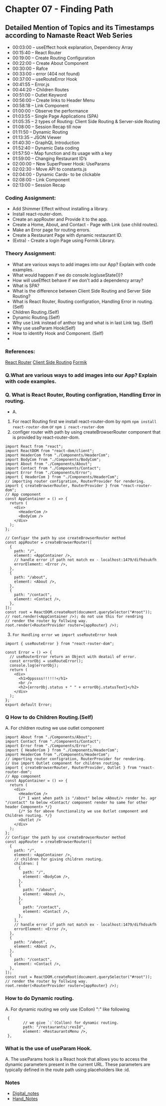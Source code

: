 # Chapter 07 - Finding Path

## Detailed Mention of Topics and its Timestamps according to Namaste React Web Series

- 00:03:00 – useEffect hook explanation, Dependency Array
- 00:15:40 – React Router
- 00:19:00 – Create Routing Configuration
- 00:22:00 – Create About Component
- 00:30:00 – Rafce
- 00:33:00 – error (404 not found)
- 00:37:00 – useRouteError Hook
- 00:41:55 – Error.js
- 00:44:20 – Children Routes
- 00:51:00 – Outlet Keyword
- 00:56:00 – Create links to Header Menu
- 00:58:18 – Link Component
- 01:00:00 – Observe the performance
- 01:03:55 – Single Page Applications (SPA)
- 01:05:35 – 2 types of Routing: Client Side Routing & Server-side Routing
- 01:08:00 – Session Recap till now
- 01:11:50 – Dynamic Routing
- 01:13:35 – JSON Viewer
- 01:40:30 – GraphQL Introduction
- 01:52:40 – Dynamic Data coding
- 01:57:50 – Map function and its usage with a key
- 01:59:00 – Changing Restaurant ID’s
- 02:00:00 – New SuperPower Hook: UseParams
- 02:02:30 – Move API to constants.js
- 02:04:00 - Dynamic Cards- to be clickable
- 02:08:00 – Link Component
- 02:13:00 – Session Recap

### Coding Assignment:

- Add Shimmer Effect without installing a library.
- Install react-router-dom.
- Create an appRouter and Provide it to the app.
- Create a Home, About, and Contact - Page with Link (use child routes).
- Make an Error page for routing errors.
- Create a Restaurant Page with dynamic restaurant ID.
- (Extra) - Create a login Page using Formik Library.

### Theory Assignment:

- What are various ways to add images into our App? Explain with code examples.
- What would happen if we do console.log(useState())?
- How will useEffect behave if we don't add a dependency array?
- What is SPA?
- What is the difference between Client Side Routing and Server Side Routing?
- What is React Router, Routing configration, Handling Error in routing.(Self)
- Children Routing.(Self)
- Dynamic Routing.(Self)
- Why use Link instead of anthor tag and what is in last Link tag. (Self)
- Why use useParam Hook(Self)
- How to identify Hook and Component. (Self)
-

### References:

[React Router](https://reactrouter.com/en/main)
[Client Side Routing](https://reactrouter.com/en/main/start/overview)
[Formik](https://formik.org/)

### Q.What are various ways to add images into our App? Explain with code examples.

### Q. What is React Router, Routing configration, Handling Error in routing.

- A.

1. For react Routing first we install react-router-dom by npm `npm install react-router-dom` or `npm i react-router-dom`
2. configer router with path by using createBrowserRouter component that is provided by react-router-dom.

```JS
import React from "react";
import ReactDOM from "react-dom/client";
import HeaderCom from "./Components/HeaderCom";
import BodyCom from "./Components/BodyCom";
import About from "./Components/About";
import Contact from "./Components/Contact";
import Error from "./Components/Error";
import { HeaderCom } from "./Components/HeaderCom";
// importing router configration, RouterProvider for rendering.
import { createBrowserRouter, RouterProvider } from "react-router-dom";
// App component
const AppContainer = () => {
  return (
    <div>
      <HeaderCom />
      <BodyCom />
    </div>
  );
};

// Configar the path by use createBrowserRouter method
const appRouter = createBrowserRouter([
  {
    path: "/",
    element: <AppContainer />,
    // handle error if path not match ex - localhost:1479/difhdsukfh
    errorElement: <Error />,
  },
  {
    path: "/about",
    element: <About />,
  },
  {
    path: "/contact",
    element: <Contact />,
  },
]);
const root = ReactDOM.createRoot(document.querySelector("#root"));
// root.render(<AppContainer />); do not use this for rendring
// render the router by follwing way.
root.render(<RouterProvider router={appRouter} />);
```

3. `For Handling error we import useRouteError hook`

```JS
import { useRouteError } from "react-router-dom";

const Error = () => {
  // useRouterError return an Object with deatail of error.
  const errorObj = useRouteError();
  console.log(errorObj);
  return (
    <div>
      <h1>Oppssss!!!!!!</h1>
      <br />
      <h2>{errorObj.status + " " + errorObj.statusText}</h2>
    </div>
  );
};
export default Error;
```

### Q How to do Children Routing.(Self)

A. For children routing we use outlet component

```JS
import About from "./Components/About";
import Contact from "./Components/Contact";
import Error from "./Components/Error";
import { HeaderCom } from "./Components/HeaderCom";
import HeaderCom from "./Components/HeaderCom";
// importing router configration, RouterProvider for rendering.
// Use import Outlet component for children routing.
import { createBrowserRouter, RouterProvider, Outlet } from "react-router-dom";
// App component
const AppContainer = () => {
  return (
    <div>
      <HeaderCom />
      {/* I want when path is "/about" below <About/> render ho. agr "/contact" to below <Contact/ component render ho same for other header Component> */}
      {/* So for above functionality we use Outlet component and Children routing. */}
      <Outlet />
    </div>
  );
};
// Configar the path by use createBrowserRouter method
const appRouter = createBrowserRouter([
  {
    path: "/",
    element: <AppContainer />,
    // children for giving children routing.
    children: [
      {
        path: "/",
        element: <BodyCom />,
      },
      {
        path: "/about",
        element: <About />,
      },
      {
        path: "/contact",
        element: <Contact />,
      },
    ],
    // handle error if path not match ex - localhost:1479/difhdsukfh
    errorElement: <Error />,
  },
  {
    path: "/about",
    element: <About />,
  },
  {
    path: "/contact",
    element: <Contact />,
  },
]);
const root = ReactDOM.createRoot(document.querySelector("#root"));
// render the router by follwing way.
root.render(<RouterProvider router={appRouter} />);
```

### How to do Dynamic routing.

A. For dynamic routing we only use (Collon) ":" like following

```JS
 {
        // we give `:`(Collon) for dynamic routing.
        path: "/restaurants/:resId",
        element: <RestaurantsMenu />,
 },
```

### What is the use of useParam Hook.

A. The useParams hook is a React hook that allows you to access the dynamic parameters present in the current URL. These parameters are typically defined in the route path using placeholders like :id.

### Notes

- [Digital_notes](https://drive.google.com/file/d/1UEUVCrk75rAllR4bCIZo1PHSenA9wX_-/view)<br>
- [Hand_Notes](https://drive.google.com/file/d/1n_8C5b7zHIWrXb-39MibXX74RyNoztJm/view)
